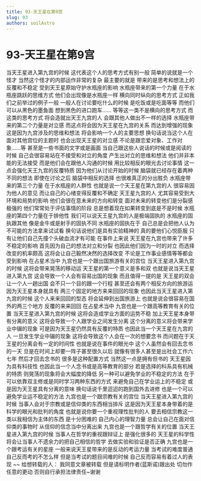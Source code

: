 ```yaml
---
title: 93-天王星在第9宫
slug: 93
authors: soilAstro
---
```


# 93-天王星在第9宫
当天王星进入第九宫的时候
这代表这个人的思考方式有别一般
简单的说就是一个怪才
当然这个怪才的内部运作非常的复杂
最主要的就是
带来的是思考和想法上的反覆和不稳定
受到天王星原始守护水瓶座的影响
水瓶座带来的第一个力量
在于水瓶座跳跃的思维方式
他们会出现像是水瓶座一样
横向同时纵向的思考方式
正如我们之前举过的例子一般
一般人在讨论要吃什么的时候
是吃饭或是吃面等等
而他们可以从黑色的墨鱼面
想到黑色的进口跑车……
等等这一类不是横向的思考方式
而这类的思考方式
将会造就出天王九宫的人
会跟其他人做出不一样的选择
水瓶座带来的第二个力量是对立感
而这点将会因为天王星在九宫的关系
而达到增强的现象
这是因为九宫涉及的思维和想法
将会影响一个人的主要思想
换句话说当这个人在面对其他宫位的主题时
也会出现天王星的对立感
不论是跟恋爱对象、工作对象……等
甚至是一些书面的文字或是画面
当自己跟这些人说话的时候或是阅读的时候
自己会很容易站在不接受和对立的角度
产生出对立的思维和想法
他们并非本能的无法接受
而是他们会在跟他人沟通的时候
用比较相反的眼光去讨论事情
这一点会强化天王九宫的反覆特质
因为他们从讨论开始的时候
脑袋就已经存在着两种不同的想法
即使在讨论之后
脑袋中相反的选择
也很难真正的分出胜负
水瓶座带来的第三个力量
在于水瓶座的人群性
也就是说一个天王星在第九宫的人
很容易因为他人的意见
而让自己的心绪变得反覆和不确定
天王星九宫的人
尤其容易受到大环境和局势的影响
他们会很在意未来的方向和转变
面对未来的转变他们是分裂感极强的
他们常常处于评估事情的阶段
总是想着现在如果转变到底是不是时候
水瓶座的第四个力量在于排他性
我们可以说天王星九宫的人是极端固执的
水瓶座的固执跟其他
像是金牛或是射手的固执不同
水瓶座的固执在于
自己总是会把他人认为不可能的方法拿来试试看
换句话说他们是具有实验精神的
真的要他们心悦臣服
只有让他们自己先撞个头破血流才有可能
在事件上来说
天王星在九宫也带来了许多不稳定的影响
首先因为自己的想法对立和分裂
也因此他们因为一时的对立
而选择改变的机率颇高
这将会让自己毅然决然的选择改变
不论是工作事业感情等等都会受到影响
在占星术当中
九宫也是一个跟出国旅游有关的宫位
当天王星进入第九宫的时候
这将会带来晃荡的移动运
天王星的第一个意义是多和双
也就是说当天王星进入第九宫
这会导致一个人会有容易出国的现象
而且值得一提的是
天王星的双会让一个人一趟出国
会不只一个目的跟一个行程
甚至还会有两个相反方向的旅游运
因为天王星本身就具有
两三个固定的地方来来回回的现象
也因此当天王星进入第九宫的时候
这个人来来回回的型态
将会延伸到出国旅游上
也就是说会很容易在国外的两三个地方
反覆的来来回回
在占星术当中
九宫也是一个跟高等教育有关的位置
当天王星进入第九宫的时候
这将会造成学业方面的运势不稳
加上天王星本身带有分离的意义
这将会导致一个人跟学业之间发生分离
这个分离的意义将会带来学业中辍的现象
可是因为天王星仍然具有反覆的特质
也因此当一个天王星在九宫的人
一旦发生学业中辍的现象
这将会导致这个人会在一次的想要念书
而问题在于天王星的分离会有一定的时间性
也就是说在事件的眼光中
这个人虽然会有回去念书的一天
旦是在时间上却要一阵子甚至很久以后
就像有很多人甚至是出社会工作六七年
然后才回去念书的
很多是这种配置方式
当然这一点是拥有但书的
天王星因为具有科技性
也因此当一个人念书或是高等教育的部分
若是选择的科系具有机械的特质
则晃荡的现象将会大幅度的降低
另一种可以避免学业的不稳定的方法
在于可以依靠双主修或是同时学习两种东西的方式
来避免自己在学业运上的不稳定
或是因为天王星具有分离的意味
换句话说千里迢迢的跑到国外去进修
也是一个可以避免学业运不稳定的方法
九宫也是一个跟宗教有关的宫位
当天王星进入第九宫的时候
当事人会对于宗教或是信仰类的东西相当排斥
这是因为天王星本身带着的是科学的眼光和批判的角度
也就是说你要一个重视理性批判的人
要去相信宗教这一类以我相信为主体的东西
是十分困难的
自己内心的理智力量
总会让自己在面对信仰类的事物时
从信仰的信念当中分离出来
九宫也是一个跟哲学有关的位置
当天王星进入第九宫的时候
当事人在哲学的重视跟辩证上
是强化很多的
天王星的科学性
将会让当事人不遗余力的把自己相信的哲学
去做实验和验证是否正确
九宫也是一个跟考运有关的星座
一般来说天王星带来的是反动的考运力量
当考试的难度普通
自己反而考的不怎么样
但是当考试的题目间难的时候
自己反而容易有着过人的表现
~~
给想转载的人：
我同意文章被转载
但是请标明作者(蓝斯诺)跟出处
切勿作任意的更动
否则自行承担法律责任~谢谢
  
